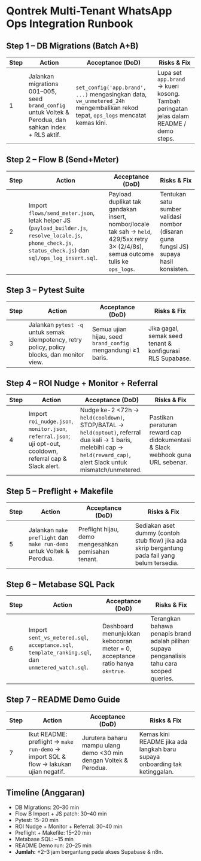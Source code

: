 # Qontrek Multi-Tenant WhatsApp Ops Integration Runbook

## Step 1 – DB Migrations (Batch A+B)
| Step | Action | Acceptance (DoD) | Risks & Fix |
| --- | --- | --- | --- |
| 1 | Jalankan migrations 001–005, seed `brand_config` untuk Voltek & Perodua, dan sahkan index + RLS aktif. | `set_config('app.brand', ...)` mengasingkan data, `vw_unmetered_24h` mengembalikan rekod tepat, `ops_logs` mencatat kemas kini. | Lupa set `app.brand` → kueri kosong. Tambah peringatan jelas dalam README / demo steps. |

## Step 2 – Flow B (Send+Meter)
| Step | Action | Acceptance (DoD) | Risks & Fix |
| --- | --- | --- | --- |
| 2 | Import `flows/send_meter.json`, letak helper JS (`payload_builder.js`, `resolve_locale.js`, `phone_check.js`, `status_check.js`) dan `sql/ops_log_insert.sql`. | Payload duplikat tak gandakan insert, nombor/locale tak sah → `held`, 429/5xx retry 3× (2/4/8s), semua outcome tulis ke `ops_logs`. | Tentukan satu sumber validasi nombor (disaran guna fungsi JS) supaya hasil konsisten. |

## Step 3 – Pytest Suite
| Step | Action | Acceptance (DoD) | Risks & Fix |
| --- | --- | --- | --- |
| 3 | Jalankan `pytest -q` untuk semak idempotency, retry policy, policy blocks, dan monitor view. | Semua ujian hijau, seed `brand_config` mengandungi ≥1 baris. | Jika gagal, semak seed tenant & konfigurasi RLS Supabase. |

## Step 4 – ROI Nudge + Monitor + Referral
| Step | Action | Acceptance (DoD) | Risks & Fix |
| --- | --- | --- | --- |
| 4 | Import `roi_nudge.json`, `monitor.json`, `referral.json`; uji opt-out, cooldown, referral cap & Slack alert. | Nudge ke-2 <72h → `held(cooldown)`, STOP/BATAL → `held(optout)`, referral dua kali → 1 baris, melebihi cap → `held(reward_cap)`, alert Slack untuk mismatch/unmetered. | Pastikan peraturan reward cap didokumentasi & Slack webhook guna URL sebenar. |

## Step 5 – Preflight + Makefile
| Step | Action | Acceptance (DoD) | Risks & Fix |
| --- | --- | --- | --- |
| 5 | Jalankan `make preflight` dan `make run-demo` untuk Voltek & Perodua. | Preflight hijau, demo mengesahkan pemisahan tenant. | Sediakan aset dummy (contoh stub flow) jika ada skrip bergantung pada fail yang belum tersedia. |

## Step 6 – Metabase SQL Pack
| Step | Action | Acceptance (DoD) | Risks & Fix |
| --- | --- | --- | --- |
| 6 | Import `sent_vs_metered.sql`, `acceptance.sql`, `template_ranking.sql`, dan `unmetered_watch.sql`. | Dashboard menunjukkan kebocoran meter = 0, acceptance ratio hanya `ok=true`. | Terangkan bahawa penapis brand adalah pilihan supaya penganalisis tahu cara scoped queries. |

## Step 7 – README Demo Guide
| Step | Action | Acceptance (DoD) | Risks & Fix |
| --- | --- | --- | --- |
| 7 | Ikut README: preflight → `make run-demo` → import SQL & flow → lakukan ujian negatif. | Jurutera baharu mampu ulang demo <30 min dengan Voltek & Perodua. | Kemas kini README jika ada langkah baru supaya onboarding tak ketinggalan. |

## Timeline (Anggaran)
- DB Migrations: 20–30 min
- Flow B Import + JS patch: 30–40 min
- Pytest: 15–20 min
- ROI Nudge + Monitor + Referral: 30–40 min
- Preflight + Makefile: 15–20 min
- Metabase SQL: ~15 min
- README Demo run: 20–25 min
- **Jumlah:** ±2–3 jam bergantung pada akses Supabase & n8n.

